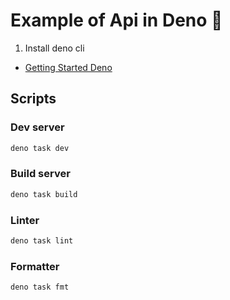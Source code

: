 # Example of Api in Deno 🦕

1. Install deno cli

- [Getting Started Deno](https://deno.land/manual@v1.28.2/getting_started/installation)

## Scripts

### Dev server

```bash
deno task dev
```

### Build server

```bash
deno task build
```

### Linter

```bash
deno task lint
```

### Formatter

```bash
deno task fmt
```

